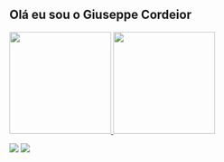 ## Olá eu sou o Giuseppe Cordeior

<div>
  <a href="https://github.com/NagibAlexandre">
  <img height="180em" src="https://github-readme-stats.vercel.app/api?username=giusfds&show_icons=true&theme=gruvbox&include_all_commits=true&count_private=true"/>
  <img height="180em" src="https://github-readme-stats.vercel.app/api/top-langs/?username=giusfds&layout=compact&langs_count=16&theme=gruvbox"/>
</div>


<div> 

  <a href="https://instagram.com/juseff3s" target="_blank"><img src="https://img.shields.io/badge/-Instagram-%23E4405F?style=for-the-badge&logo=instagram&logoColor=white" target="_blank"></a>
  <a href="https://www.linkedin.com/in/giuseppe-cordeiro-a10752266/" target="_blank"><img src="https://img.shields.io/badge/-LinkedIn-%230077B5?style=for-the-badge&logo=linkedin&logoColor=white" target="_blank"></a> 
 
</div>
